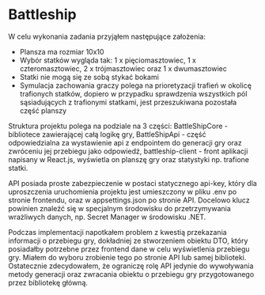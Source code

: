 # Battleship


W celu wykonania zadania przyjąłem następujące założenia:
- Plansza ma rozmiar 10x10
- Wybór statków wygląda tak: 1 x pięciomasztowiec, 1 x czteromasztowiec, 2 x trójmasztowiec oraz 1 x dwumasztowiec
- Statki nie mogą się ze sobą stykać bokami
- Symulacja zachowania graczy polega na prioretyzacji trafień w okolicę trafionych statków, dopiero w przypadku sprawdzenia wszystkich pól sąsiadujących z trafionymi statkami, jest przeszukiwana pozostała część planszy

Struktura projektu polega na podziale na 3 części: BattleShipCore - bibliotece zawierającej całą logikę gry, BattleShipApi - część odpowiedzialna za wystawienie api z endpointem do generacji gry oraz zwróceniu jej przebiegu jako odpowiedź, battleship-client - front aplikacji napisany w React.js, wyświetla on planszę gry oraz statystyki np. trafione statki.

API posiada proste zabezpieczenie w postaci statycznego api-key, który dla uproszczenia uruchomienia projektu jest umieszczony w pliku .env po stronie frontendu, oraz w appsettings.json po stronie API. Docelowo klucz powinien znaleźć się w specjalnym środowisku do przetrzymywania wrażliwych danych, np. Secret Manager w środowisku .NET.

Podczas implementacji napotkałem problem z kwestią przekazania informacji o przebiegu gry, dokładniej ze stworzeniem obiektu DTO, który posiadałby potrzebne przez frontend dane w celu wyświetlenia przebiegu gry. Miałem do wyboru zrobienie tego po stronie API lub samej biblioteki. Ostatecznie zdecydowałem, że ograniczę rolę API jedynie do wywoływania metody generacji oraz zwracania obiektu o przebiegu gry przygotowanego przez bibliotekę główną.
